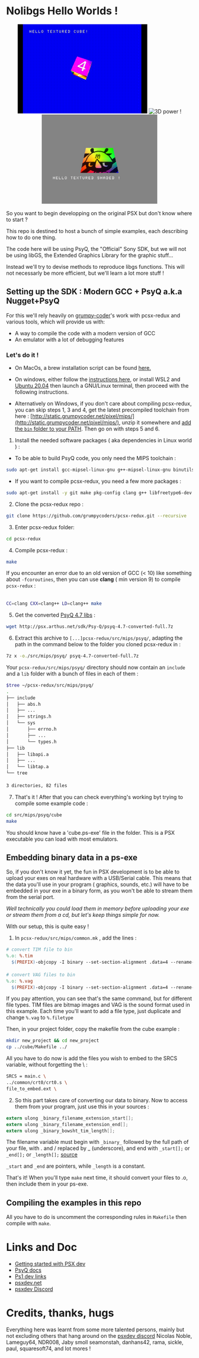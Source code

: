 # Nolibgs Hello Worlds !

<p align="center">

<img height="240px" src="cube.gif" alt="3D power !">

<img height="240px" src="http://psx.arthus.net/homebrew/polyfun.jpg" alt="3D power !">

<img height="240px" src="hello_gt.jpg" alt="3D power !">

</p>

So you want to begin developping on the original PSX but don't know where to start ?

This repo is destined to host a bunch of simple examples, each describing how to do one thing.

The code here will be using PsyQ, the "Official" Sony SDK, but we will not be using libGS, the Extended Graphics Library for the graphic stuff...

Instead we'll try to devise methods to reproduce libgs functions. This will not necessarly be more efficient, but we'll learn
a lot more stuff !

 
## Setting up the SDK : Modern GCC + PsyQ a.k.a Nugget+PsyQ

For this we'll rely heavily on [grumpy-coder](https://github.com/grumpycoders/pcsx-redux)'s work with pcsx-redux and various tools, which will provide us with:

  * A way to compile the code with a modern version of GCC
  * An emulator with a lot of debugging features
  
### Let's do it !

  * On MacOs, a brew installation script can be found [here.](https://github.com/grumpycoders/pcsx-redux#macos)
  
  * On windows, either follow the [instructions here](https://github.com/grumpycoders/pcsx-redux#windows), or install WSL2 and [Ubuntu 20.04](https://www.microsoft.com/en-gb/p/ubuntu-2004-lts/9n6svws3rx71?activetab=pivot:overviewtab) then launch a GNU/Linux terminal, then proceed with the following instructions.  
  
  * Alternatively on Windows, if you don't care about compiling pcsx-redux, you can skip steps 1, 3 and 4, get the latest precompiled toolchain from here : [http://static.grumpycoder.net/pixel/mips/](http://static.grumpycoder.net/pixel/mips/), unzip it somewhere and [add the `bin` folder to your PATH](https://stackoverflow.com/questions/44272416/how-to-add-a-folder-to-path-environment-variable-in-windows-10-with-screensho#44272417). Then go on with steps 5 and 6.

  1. Install the needed software packages ( aka dependencies in Linux world ) :  
  
   * To be able to build PsyQ code, you only need the MIPS toolchain :  
   
```bash
sudo apt-get install gcc-mipsel-linux-gnu g++-mipsel-linux-gnu binutils-mipsel-linux-gnu
```

   * If you want to compile pcsx-redux, you need a few more packages :  
   
```bash
sudo apt-get install -y git make pkg-config clang g++ libfreetype6-dev libavcodec-dev libavformat-dev libavutil-dev libglfw3-dev libsdl2-dev libswresample-dev libuv1-dev zlib1g-dev
```

  2. Clone the pcsx-redux repo : 
  
```bash
git clone https://github.com/grumpycoders/pcsx-redux.git --recursive
```

  3. Enter pcsx-redux folder:
```bash
cd pcsx-redux
```

  4. Compile pcsx-redux : 
  
```bash 
make
```

If you encounter an error due to an old version of GCC (< 10) like something about `-fcoroutines`, then you can use **clang** ( min version 9) to compile `pcsx-redux` :

```bash

CC=clang CXX=clang++ LD=clang++ make
```
  
  5. Get the converted [PsyQ 4.7 libs](http://psx.arthus.net/sdk/Psy-Q/psyq-4.7-converted-full.7z) : 
  
```bash
wget http://psx.arthus.net/sdk/Psy-Q/psyq-4.7-converted-full.7z
```
  
  6. Extract this archive to `[...]pcsx-redux/src/mips/psyq/`, adapting the path  in the command below to the folder you cloned pcsx-redux in :

```bash
7z x -o./src/mips/psyq/ psyq-4.7-converted-full.7z
```

Your `pcsx-redux/src/mips/psyq/` directory should now contain an `include` and a `lib` folder with a bunch of files in each of them :
    
```bash 
$tree ~/pcsx-redux/src/mips/psyq/
.
├── include
│   ├── abs.h
│   ├── ...
│   ├── strings.h
│   └── sys
│       ├── errno.h
│       ├── ...
│       └── types.h
├── lib
│   ├── libapi.a
│   ├── ...
│   └── libtap.a
└── tree

3 directories, 82 files
```
  
  7. That's it ! After that you can check everything's working byt trying to compile some example code :
  
```bash 
cd src/mips/psyq/cube
make 
```

You should know have a 'cube.ps-exe' file in the folder. This is a PSX executable you can load with most emulators.


## Embedding binary data in a ps-exe

So, if you don't know it yet, the fun in PSX development is to be able to upload your exes on real hardware with a USB/Serial cable.
This means that the data you'll use in your program ( graphics, sounds, etc.) will have to be embedded in your exe in a binary form, 
as you won't be able to stream them from the serial port. 

*Well technically you could load them in memory before uploading your exe or stream them from a cd, but let's keep things simple for now.*

With our setup, this is quite easy !

  1. In `pcsx-redux/src/mips/common.mk` , add the lines :
  
  ```mk
# convert TIM file to bin
%.o: %.tim
    $(PREFIX)-objcopy -I binary --set-section-alignment .data=4 --rename-section .data=.rodata,alloc,load,readonly,data,contents -O elf32-tradlittlemips -B mips $< $@

# convert VAG files to bin
%.o: %.vag
    $(PREFIX)-objcopy -I binary --set-section-alignment .data=4 --rename-section .data=.rodata,alloc,load,readonly,data,contents -O elf32-tradlittlemips -B mips $< $@
```

If you pay attention, you can see that's the same command, but for different file types. TIM files are bitmap images and VAG is the sound format used in this example.
Each time you'll want to add a file type, just duplicate and change `%.vag` to `%.filetype`

Then, in your project folder, copy the makefile from the cube example :

```bash
mkdir new_project && cd new_project
cp ../cube/Makefile ../
```

All you have to do now is add the files you wish to embed to the SRCS variable, without forgetting the \ :

```bash
SRCS = main.c \
../common/crt0/crt0.s \
file_to_embed.ext \
```

  2. So this part takes care of converting our data to binary. Now to access them from your program, just use this in your sources :
```c
extern ulong _binary_filename_extension_start[]; 
extern ulong _binary_filename_extension_end[];
extern ulong _binary_bowsht_tim_length[];
```

The filename variable must begin with `_binary_` followed by the full path of your file, with . and / replaced by _ (underscore), and end with `_start[];` or `_end[];` or `_length[];` [source](https://discord.com/channels/642647820683444236/663664210525290507/780866265077383189)

`_start` and `_end` are pointers, while `_length` is a constant.

That's it! When you'll type `make` next time, it should convert your files to .o, then include them in your ps-exe.

## Compiling the examples in this repo

All you have to do is uncomment the corresponding rules in `Makefile` then compile with `make`.

# Links and Doc

  * [Getting started with PSX dev](https://psx.arthus.net/starting.html)
  * [PsyQ docs](http://psx.arthus.net/sdk/Psy-Q/DOCS/)
  * [Ps1 dev links](https://ps1.consoledev.net/)
  * [psxdev.net](http://psxdev.net/)
  * [psxdev Discord](https://discord.com/invite/N2mmwp?utm_source=Discord%20Widget&utm_medium=Connect)

# Credits, thanks, hugs

Everything here was learnt from some more talented persons, mainly but not excluding others that hang around on the [psxdev discord](https://discord.com/channels/642647820683444236/642848627823345684)
Nicolas Noble, Lameguy64, NDR008, Jaby smoll seamonstah, danhans42, rama, sickle, paul, squaresoft74, and lot mores !
